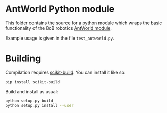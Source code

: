 # AntWorld Python module
This folder contains the source for a python module which wraps the basic
functionality of the BoB robotics [AntWorld module](https://brainsonboard.github.io/bob_robotics/namespaceBoBRobotics_1_1AntWorld.html).

Example usage is given in the file `test_antworld.py`.

# Building
Compilation requires [scikit-build](https://pypi.org/project/scikit-build). You
can install it like so:
```sh
pip install scikit-build
```

Build and install as usual:
```sh
python setup.py build
python setup.py install --user
```
